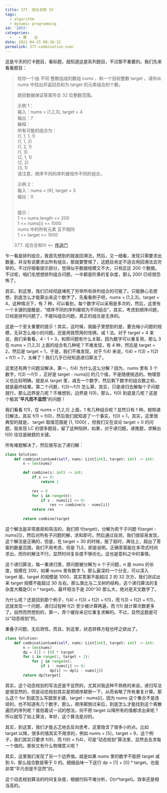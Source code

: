 ```yaml
---
title: 377. 组合总和 IV
tags:
  - algorithm
  - dynamic programming
id: '1053'
categories:
  -   - 算　　法
date: 2021-04-25 00:36:12
permalink: 377-combination-sum/
---
```


这是今天的打卡题目，看标题，就知道这是系列题目，不过那不重要的。我们先来看看题目：

> 给你一个由 不同 整数组成的数组 nums ，和一个目标整数 target 。请你从 nums 中找出并返回总和为 target 的元素组合的个数。
> 
> 题目数据保证答案符合 32 位整数范围。
> 
> 示例 1：  
> 输入：nums = [1,2,3], target = 4  
> 输出：7  
> 解释：  
> 所有可能的组合为：  
> (1, 1, 1, 1)  
> (1, 1, 2)  
> (1, 2, 1)  
> (1, 3)  
> (2, 1, 1)  
> (2, 2)  
> (3, 1)  
> 请注意，顺序不同的序列被视作不同的组合。  
>   
> 示例 2：  
> 输入：nums = [9], target = 3  
> 输出：0  
>  
> 
> 提示：  
> 1 <= nums.length <= 200  
> 1 <= nums[i] <= 1000  
> nums 中的所有元素 互不相同  
> 1 <= target <= 1000
> 
> 377. 组合总和IV <-- [传送门](https://leetcode-cn.com/problems/combination-sum-iv)
<!-- more -->
乍一看是排列组合，我首先想到的就是回溯法，然后，又一细看，发现只需要求出数量，并没有说要求出所有组合，那就要警惕了，这题目肯定不适合用回溯法去穷举的。不过仔细看提示部分，觉得似乎数据规模又不大，只有区区 200 个数据。不过呢，咱们毛想想排列组合问题，一半都是阶乘的复杂度，那么 200! 已经很恐怖了。

其实，到这里，我们已经彻底堵死了穷举所有排列组合的可能了。只能静心去想想，到底怎么才能算出来这个数字了。先看看例子吧，nums = [1,2,3]，target = 4，这种情况下，有 7 种，可以看到，每个数字可以采用是多次的，然后，这里有一个关键的提醒是，“顺序不同的序列被视为不同组合”，其实，考虑到顺序问题，已经是排列问题了，不能叫组合问题，真正的组合是无序的。

这是一个至关重要的提示！其实，这时候，我脑子里想到的是，要去缩小问题的规模，无非怎么缩小的问题。还是用我惯用的伎俩，减 1 法。对于 target = 4 来说，我们来看看，4 - 1 = 3，和原问题有什么关联，因为数字可以重复用，那么 3 在 nums = [1,2,3] 上面的组合有几种呢？不难发现，有 4 种，然后是 target = 2，然后是 target = 1，于是，我们不难发现，对于 f(4) 来说，f(4) = f(3) + f(2) + f(1) = 7，太棒了！我们几乎已经知道递归算法了。

这里还有两个问题没解决，第一，f(4) 为什么这么分解？因为，nums 里有 3 个数字，f(3) ～f(1) ，正好是 target - nums[i] 的几个值，不是随便挑选的。物理意义也比较明确，就是从 target 里，减去一个数字，然后剩下数字的组合数之和，就是最终结果。第二个问题，f(3)～f(1) 怎么算，其实，只是递归去解每个子问题就行，那么边界是几呢？不难想到，边界是 f(0)，那么，f(0) 到底是几呢？这是个极其“**平凡而不显然**”的问题！

我们看看 f(1)，在 nums = [1,2,3] 上面，1 有几种组合呢？显然只有 1 种。按照递归解法，其实 f(1) = f(0)，然后我们就知道了一个事实，f(0) = 1，其实，这里很典型的就是， target 取值范围是 [1, 1000] ，但我们又在谈论 target = 0 的问题，我发现 LC 的很多题目，留了这种陷阱，如果，对于递归题，递推题，求解出 f(0) 往往是破题的关键。

所有难题解决了，然后我写出了递归解：

```python
class Solution:
    def combinationSum4(self, nums: List[int], target: int) -> int:
        n = len(nums)

        def combine(s: int) -> int:
            if s == 0: 
                return 1
            
            res = 0
            for i in range(n):
                if s - nums[i] >= 0:
                    res += combine(s - nums[i])
            return res
        
        return combine(target
```

这个解法是非常直观和简洁的，我们把 f(target)，分解为若干子问题 f(target - nums[i])，然后对所有子问题的解，求和即可。然后通过自测，我们很容易发现，这个解法是正确的，但是，在 target = 30 的时候，报了超时，再往上，超出了答案的数量范围，我们不用考虑，但是 TLE，即是说明，正确答案能在多项式时间求出，而你的解法不行。显然时间复杂度不够优化。这也是意料之中的事情。

这个递归算法，每一重递归里，原问题被分解为 n 个子问题，n 是 nums 的长度，规模在 200，如果 nums 里有数字 1，那么最深的一个分支，可以深入 target 层，target 的规模是 1000，其实答案不能超过 2 的 32 次方，我们测试出来 target 规模不能超过 30 左右。那么类比与二叉树的结构，这个递归算法的复杂度大概是O( n ^ target)，最坏相当于是 200^30 那么大，绝对是天文数字了。

为什么呢？还是回到那个例子，f(4) = f(3) + f(2) + f(1)，而 f(3) = f(2) + f(1)，这就发现一个问题，递归过程种 f(2) 至少被计算两遍，而 f(1) 就计算次数更多了。自然而然想到的，第一，弄个缓存来记忆重复求解的。不过，显然这题是可以“动态规划”的。

重叠子问题，无后效性。而且，到这里，状态转移方程也呼之欲出了。

```python
class Solution:
    def combinationSum4(self, nums: List[int], target: int) -> int:
        n = len(nums)
        dp = [1] + [0] * target
        for i in range(1, target + 1):
            for j in range(n):
                if i - nums[j] >= 0:
                    dp[i] += dp[i - nums[j]]
        return dp[target]
```

其实，这个动态规划的写法还是不显然的，尤其对我这种不熟练的来说，递归写法是很显然的，但是动态规划其实是把顺序颠倒一下，从而省略了所有重复计算。那么这个 for 到底怎么写就很关键。target - nums[i]，因为 nums 这个集合不是连续的，也不知道有几个数字，那么，顺序颠倒过来后，到底怎么才能找到这个离散遍历的序列呢？我抱着试一试的想法，何不把 target 以降所有的值都求出来呢？所以就写了如上算法，幸好，这个算法是对的。

其实，到这里，我们才能忐忑地去反向思考，这里隐含了很多小的点。比如 target 以降，很多的值其实不用求的，例如 nums = [5]，target = 9，这个例子，我们其实只要求 f(9)，而 f(9) = f(4)，可是“动态规划”算法里，显然会去求每一个值的。那些又有什么物理意义呢？

其实，这里我们发现了另一个边界值。就是如果 nums 里的数字不能把 target 减到 0，那么组合数是等于 0 的。细细品味一下这行 dp = [1] + [0] * target。也是非常“平凡但是不显然”的。

这个动态规划算法的时间复杂度，根据代码不难分析，O(n*target)。效率还是相当高的。
